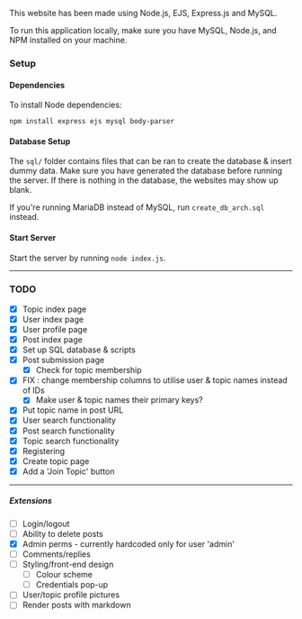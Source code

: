 This website has been made using Node.js, EJS, Express.js and MySQL.

To run this application locally, make sure you have MySQL, Node.js, and NPM installed on your machine.

### Setup

#### Dependencies

To install Node dependencies:

```
npm install express ejs mysql body-parser
```

#### Database Setup

The `sql/` folder contains files that can be ran to create the database & insert dummy data. Make sure you have generated the database before running the server. If there is nothing in the database, the websites may show up blank.

If you're running MariaDB instead of MySQL, run `create_db_arch.sql` instead.

#### Start Server

Start the server by running `node index.js`.

---

### TODO

- [x] Topic index page
- [x] User index page
- [x] User profile page
- [x] Post index page
- [x] Set up SQL database & scripts
- [x] Post submission page
    - [x] Check for topic membership
- [x] FIX : change membership columns to utilise user & topic names instead of IDs
    - [x] Make user & topic names their primary keys?
- [x] Put topic name in post URL
- [x] User search functionality
- [x] Post search functionality
- [x] Topic search functionality
- [x] Registering
- [x] Create topic page
- [x] Add a 'Join Topic' button

---

##### Extensions

- [ ] Login/logout
- [ ] Ability to delete posts
- [x] Admin perms - currently hardcoded only for user 'admin'
- [ ] Comments/replies
- [ ] Styling/front-end design
    - [ ] Colour scheme
    - [ ] Credentials pop-up
- [ ] User/topic profile pictures
- [ ] Render posts with markdown